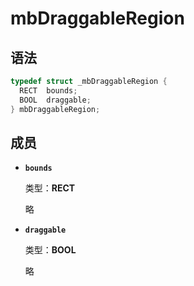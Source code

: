 # mbDraggableRegion

## 语法

``` cpp
typedef struct _mbDraggableRegion {
  RECT  bounds;
  BOOL  draggable;
} mbDraggableRegion;
```

## 成员

- **`bounds`**

  类型：**RECT**

  略

- **`draggable`**

  类型：**BOOL**

  略
